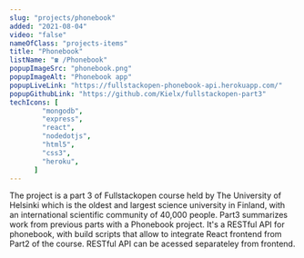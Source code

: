 ```yaml
---
slug: "projects/phonebook"
added: "2021-08-04"
video: "false"
nameOfClass: "projects-items"
title: "Phonebook"
listName: "☎️ /Phonebook"
popupImageSrc: "phonebook.png"
popupImageAlt: "Phonebook app"
popupLiveLink: "https://fullstackopen-phonebook-api.herokuapp.com/"
popupGithubLink: "https://github.com/Kielx/fullstackopen-part3"
techIcons: [
        "mongodb",
        "express",
        "react",
        "nodedotjs",
        "html5",
        "css3",
        "heroku",
      ]
---
```


The project is a part 3 of Fullstackopen course held by The University of Helsinki which is the oldest and largest science university in Finland, with an international scientific community of 40,000 people. Part3 summarizes work from previous parts with a Phonebook project. It's a RESTful API for phonebook, with build scripts that allow to integrate React frontend from Part2 of the course. RESTful API can be acessed separateley from frontend.
